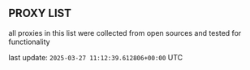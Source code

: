 ## PROXY LIST

all proxies in this list were collected from open sources and tested for functionality

last update: `2025-03-27 11:12:39.612806+00:00` UTC